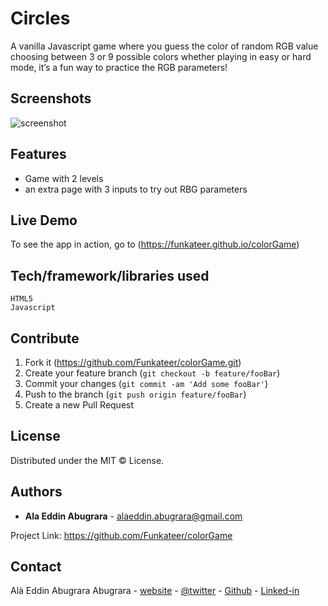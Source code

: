 # Circles
A vanilla Javascript game where you guess the color of random RGB value choosing between 3 or 9 possible colors whether playing in easy or hard mode, it’s a fun way to practice the RGB parameters!


## Screenshots
![screenshot](https://alabugrara.com/img/colorGame-poster.png)


## Features
- Game with 2 levels
- an extra page with 3 inputs to try out RBG parameters

## Live Demo
To see the app in action, go to (https://funkateer.github.io/colorGame)


## Tech/framework/libraries used
```
HTML5
Javascript
```

## Contribute
1. Fork it (<https://github.com/Funkateer/colorGame.git>)
2. Create your feature branch (`git checkout -b feature/fooBar`)
3. Commit your changes (`git commit -am 'Add some fooBar'`)
4. Push to the branch (`git push origin feature/fooBar`)
5. Create a new Pull Request


## License
Distributed under the MIT ©  License.


## Authors
* **Ala Eddin Abugrara** - alaeddin.abugrara@gmail.com

Project Link: https://github.com/Funkateer/colorGame


## Contact
Alà Eddin Abugrara Abugrara - [website](http://www.alabugrara.com) - [@twitter](https://twitter.com/twitter_handle) - [Github](https://github.com/Funkateer) - [Linked-in](https://www.linkedin.com/in/al%C3%A0-eddin-abugrara-214ba5115/)


<!-- Markdown links & imgs  -->
